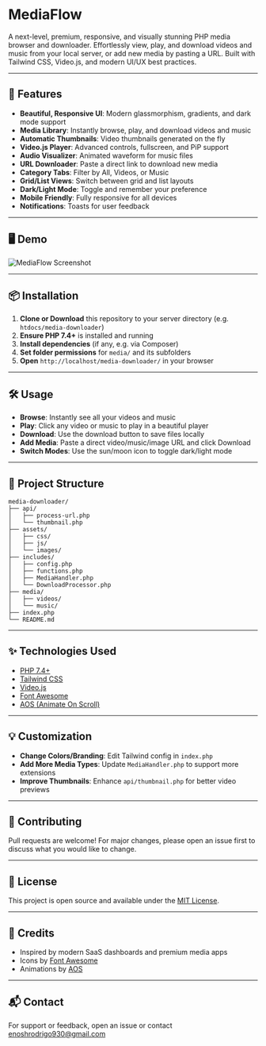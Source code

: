 # MediaFlow

A next-level, premium, responsive, and visually stunning PHP media browser and downloader. Effortlessly view, play, and download videos and music from your local server, or add new media by pasting a URL. Built with Tailwind CSS, Video.js, and modern UI/UX best practices.

---

## 🚀 Features

- **Beautiful, Responsive UI**: Modern glassmorphism, gradients, and dark mode support
- **Media Library**: Instantly browse, play, and download videos and music
- **Automatic Thumbnails**: Video thumbnails generated on the fly
- **Video.js Player**: Advanced controls, fullscreen, and PiP support
- **Audio Visualizer**: Animated waveform for music files
- **URL Downloader**: Paste a direct link to download new media
- **Category Tabs**: Filter by All, Videos, or Music
- **Grid/List Views**: Switch between grid and list layouts
- **Dark/Light Mode**: Toggle and remember your preference
- **Mobile Friendly**: Fully responsive for all devices
- **Notifications**: Toasts for user feedback

---

## 🖥️ Demo

![MediaFlow Screenshot](https://github.com/user-attachments/assets/c2efaf5d-fae0-4575-867c-28bf04b337a4)


---

## 📦 Installation

1. **Clone or Download** this repository to your server directory (e.g. `htdocs/media-downloader`)
2. **Ensure PHP 7.4+** is installed and running
3. **Install dependencies** (if any, e.g. via Composer)
4. **Set folder permissions** for `media/` and its subfolders
5. **Open** `http://localhost/media-downloader/` in your browser

---

## 🛠️ Usage

- **Browse**: Instantly see all your videos and music
- **Play**: Click any video or music to play in a beautiful player
- **Download**: Use the download button to save files locally
- **Add Media**: Paste a direct video/music/image URL and click Download
- **Switch Modes**: Use the sun/moon icon to toggle dark/light mode

---

## 📁 Project Structure

```
media-downloader/
├── api/
│   ├── process-url.php
│   └── thumbnail.php
├── assets/
│   ├── css/
│   ├── js/
│   └── images/
├── includes/
│   ├── config.php
│   ├── functions.php
│   ├── MediaHandler.php
│   └── DownloadProcessor.php
├── media/
│   ├── videos/
│   └── music/
├── index.php
└── README.md
```

---

## ✨ Technologies Used

- [PHP 7.4+](https://www.php.net/)
- [Tailwind CSS](https://tailwindcss.com/)
- [Video.js](https://videojs.com/)
- [Font Awesome](https://fontawesome.com/)
- [AOS (Animate On Scroll)](https://michalsnik.github.io/aos/)

---

## 💡 Customization

- **Change Colors/Branding**: Edit Tailwind config in `index.php`
- **Add More Media Types**: Update `MediaHandler.php` to support more extensions
- **Improve Thumbnails**: Enhance `api/thumbnail.php` for better video previews

---

## 🤝 Contributing

Pull requests are welcome! For major changes, please open an issue first to discuss what you would like to change.

---

## 📄 License

This project is open source and available under the [MIT License](LICENSE).

---

## 🙏 Credits

- Inspired by modern SaaS dashboards and premium media apps
- Icons by [Font Awesome](https://fontawesome.com/)
- Animations by [AOS](https://michalsnik.github.io/aos/)

---

## 📬 Contact

For support or feedback, open an issue or contact [enoshrodrigo930@gmail.com](mailto:enoshrodrigo930@gmail.com)

